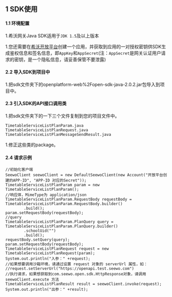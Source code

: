## 1 SDK使用

#### 1.1 环境配置

1.希沃网关Java SDK适用于`JDK 1.5`及以上版本

1.您还需要在[希沃开放平台](http://open.seewo.com/#/console)创建一个应用，并获取到应用的一对授权密钥供SDK生成鉴权信息和签名信息，即`AppKey`和`AppSecret`(注：`AppSecret`是网关认证用户请求的密钥，是一个隐私信息，请妥善保管不要泄露)

#### 2.2 导入SDK到项目中

1.把sdk文件夹下的openplatform-web%2Fopen-sdk-java-2.0.2.jar包导入到项目中。

#### 2.3 引入SDK的API接口调用类

1.把sdk文件夹下的一下三个文件复制到您的项目文件中。

```
TimetableServiceListPlanParam.java
TimetableServiceListPlanRequest.java
TimetableServiceListPlanMessageSendResult.java
```

1.修正这些类的package。

#### 2.4 请求示例

```
//初始化客户端
SeewoClient seewoClient = new DefaultSeewoClient(new Account("开放平台创建的APP-ID", "APP-ID 对应的Secret"));
TimetableServiceListPlanParam param = new TimetableServiceListPlanParam();
//响应体，MimeType为 application/json
TimetableServiceListPlanParam.RequestBody requestBody = TimetableServiceListPlanParam.RequestBody.builder()
        .build();
param.setRequestBody(requestBody);
//query
TimetableServiceListPlanParam.PlanQuery query = TimetableServiceListPlanParam.PlanQuery.builder()
        .schoolUid("")
        .build();
requestBody.setQuery(query);
param.setRequestBody(requestBody);
TimetableServiceListPlanRequest request = new TimetableServiceListPlanRequest(param);
System.out.println("入参：" +request);
//如果想要调用沙箱环境，请通过设置 request 对象的 serverUrl 属性，如：
//request.setServerUrl("https://openapi.test.seewo.com")
//执行请求，如果想获取到com.seewo.open.sdk.HttpResponse对象，请调用 seewoClient.execute 方法
TimetableServiceListPlanResult result = seewoClient.invoke(request);
System.out.println("出参：" +result);
```